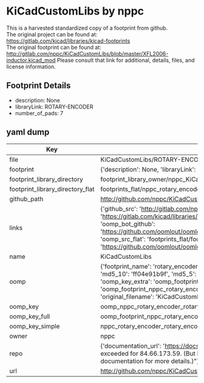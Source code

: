# KiCadCustomLibs by nppc  
This is a harvested standardized copy of a footprint from github.  
The original project can be found at:  
https://gitlab.com/kicad/libraries/kicad-footprints  
The original footprint can be found at:
http://gitlab.com/nppc/KiCadCustomLibs/blob/master/XFL2006-inductor.kicad_mod
Please consult that link for additional, details, files, and license information.  
## Footprint Details
* description: None  
* libraryLink: ROTARY-ENCODER  
* number_of_pads: 7  
## yaml dump  
| Key | Value |  
| --- | --- |  
| file | KiCadCustomLibs/ROTARY-ENCODER.kicad_mod |  
| footprint | {'description': None, 'libraryLink': 'ROTARY-ENCODER', 'number_of_pads': 7} |  
| footprint_library_directory | footprint_library_owner/nppc_KiCadCustomLibs |  
| footprint_library_directory_flat | footprints_flat/nppc_rotary_encoder_rotary_encoder/working |  
| github_path | http://github.com/nppc/KiCadCustomLibs/blob/master/ROTARY-ENCODER.kicad_mod |  
| links | {'github_src': 'http://gitlab.com/nppc/KiCadCustomLibs/blob/master/XFL2006-inductor.kicad_mod', 'github_src_repo': 'https://gitlab.com/kicad/libraries/kicad-footprints', 'oomp_bot': 'footprints/nppc_rotary_encoder_rotary_encoder/working', 'oomp_bot_github': 'https://github.com/oomlout/oomlout_oomp_footprint_bot/tree/main/footprints/nppc_rotary_encoder_rotary_encoder/working', 'oomp_src_flat': 'footprints_flat/footprints_flat/nppc_rotary_encoder_rotary_encoder/working', 'oomp_src_flat_github': 'https://github.com/oomlout/oomlout_oomp_footprint_src/tree/main/footprints_flat/nppc_rotary_encoder_rotary_encoder/working'} |  
| name | KiCadCustomLibs |  
| oomp | {'footprint_name': 'rotary_encoder', 'library_name': 'rotary_encoder_kicad_mod', 'md5': 'ff04e91b9fb884193b6fec1bfd1dccd4', 'md5_10': 'ff04e91b9f', 'md5_5': 'ff04e', 'md5_6': 'ff04e9', 'oomp_key': 'oomp_nppc_rotary_encoder_rotary_encoder', 'oomp_key_extra': 'oomp_footprint_nppc_rotary_encoder_rotary_encoder', 'oomp_key_full': 'oomp_footprint_nppc_rotary_encoder_rotary_encoder_ff04e9', 'oomp_key_simple': 'nppc_rotary_encoder_rotary_encoder', 'original_filename': 'KiCadCustomLibs/ROTARY-ENCODER.kicad_mod', 'owner_name': 'nppc'} |  
| oomp_key | oomp_nppc_rotary_encoder_rotary_encoder |  
| oomp_key_full | oomp_footprint_nppc_rotary_encoder_rotary_encoder |  
| oomp_key_simple | nppc_rotary_encoder_rotary_encoder |  
| owner | nppc |  
| repo | {'documentation_url': 'https://docs.github.com/rest/overview/resources-in-the-rest-api#rate-limiting', 'message': "API rate limit exceeded for 84.66.173.59. (But here's the good news: Authenticated requests get a higher rate limit. Check out the documentation for more details.)"} |  
| url | http://github.com/nppc/KiCadCustomLibs |  

